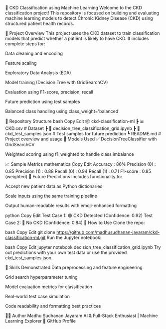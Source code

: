 🧠 CKD Classification using Machine Learning
Welcome to the CKD classification project! This repository is focused on building and evaluating machine learning models to detect Chronic Kidney Disease (CKD) using structured patient health records.

🔬 Project Overview
This project uses the CKD dataset to train classification models that predict whether a patient is likely to have CKD. It includes complete steps for:

Data cleaning and encoding

Feature scaling

Exploratory Data Analysis (EDA)

Model training (Decision Tree with GridSearchCV)

Evaluation using F1-score, precision, recall

Future prediction using test samples

Balanced class handling using class_weight='balanced'

📁 Repository Structure
bash
Copy
Edit
📦 ckd-classification-ml
 ┣ 📊 CKD.csv                  # Dataset
 ┣ 📓 decision_tree_classification_grid.ipynb
 ┣ 📄 ckd_test_samples.json    # Test samples for future prediction
 ┗ README.md                   # Project overview and usage
🚀 Models Used
✅ DecisionTreeClassifier with GridSearchCV

Weighted scoring using f1_weighted to handle class imbalance

📈 Sample Metrics
mathematica
Copy
Edit
Accuracy       : 86%
Precision (0)  : 0.85
Precision (1)  : 0.88
Recall    (0)  : 0.94
Recall    (1)  : 0.71
F1-score       : 0.85 (weighted)
🔮 Future Predictions
Includes functionality to:

Accept new patient data as Python dictionaries

Scale inputs using the same training pipeline

Output human-readable results with emoji-enhanced formatting

python
Copy
Edit
Test Case 1: 🟢 CKD Detected (Confidence: 0.92)
Test Case 2: 🔵 No CKD (Confidence: 0.84)
📌 How to Use
Clone the repo:

bash
Copy
Edit
git clone https://github.com/madhusudhanan-jayaram/ckd-classification-ml.git
Run the Jupyter notebook:

bash
Copy
Edit
jupyter notebook decision_tree_classification_grid.ipynb
Try out predictions with your own test data or use the provided ckd_test_samples.json.

🧠 Skills Demonstrated
Data preprocessing and feature engineering

Grid search hyperparameter tuning

Model evaluation metrics for classification

Real-world test case simulation

Code readability and formatting best practices

👨‍💻 Author
Madhu Sudhanan Jayaram
AI & Full-Stack Enthusiast | Machine Learning Explorer
🔗 GitHub Profile

